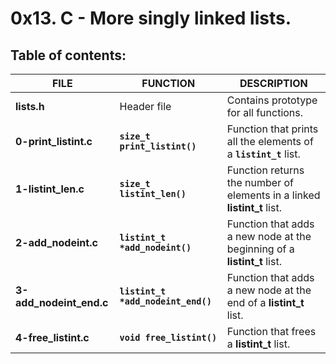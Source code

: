 # 0x13. C - More singly linked lists.

## Table of contents:
|           FILE          |                FUNCTION              |                               DESCRIPTION                               |
| ----------------------- | ------------------------------------ | ----------------------------------------------------------------------- |
| **lists.h**             | Header file                          | Contains prototype for all functions.                                   |
| **0-print_listint.c**   | **`size_t print_listint()`**         | Function that prints all the elements of a **`listint_t`** list.        |
| **1-listint_len.c**     | **`size_t listint_len()`**           | Function returns the number of elements in a linked **listint_t** list. |
| **2-add_nodeint.c**     | **`listint_t *add_nodeint()`**       | Function that adds a new node at the beginning of a **listint_t** list. |
| **3-add_nodeint_end.c** | **`listint_t *add_nodeint_end()`**   | Function that adds a new node at the end of a **listint_t** list.       |
| **4-free_listint.c**    | **`void free_listint()`**            | Function that frees a **listint_t** list.                               |

